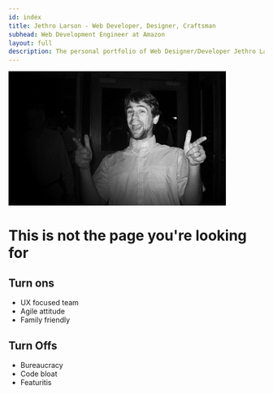 ```yaml
---
id: index
title: Jethro Larson - Web Developer, Designer, Craftsman
subhead: Web Development Engineer at Amazon
layout: full
description: The personal portfolio of Web Designer/Developer Jethro Larson
---
```


<img id="picture" src="/images/ohYeah_small.jpg" alt="Oh Yeaaah!"/>

This is not the page you're looking for
=======

Turn ons
--------
* UX focused team
* Agile attitude
* Family friendly

Turn Offs
---------
* Bureaucracy
* Code bloat
* Featuritis

